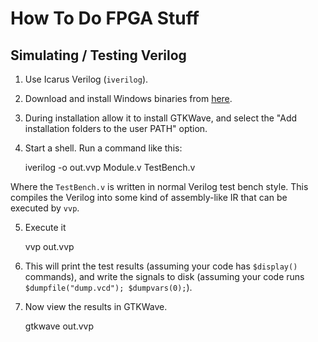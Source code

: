 # How To Do FPGA Stuff

## Simulating / Testing Verilog

1. Use Icarus Verilog (`iverilog`).
2. Download and install Windows binaries from [here](http://bleyer.org/icarus/).
3. During installation allow it to install GTKWave, and select the "Add installation folders to the user PATH" option.
4. Start a shell. Run a command like this:

    iverilog -o out.vvp Module.v TestBench.v

Where the `TestBench.v` is written in normal Verilog test bench style. This compiles the Verilog into some kind of assembly-like IR that can be executed by `vvp`.

5. Execute it

    vvp out.vvp

6. This will print the test results (assuming your code has `$display()` commands), and write the signals to disk (assuming your code runs `$dumpfile("dump.vcd"); $dumpvars(0);`).

7. Now view the results in GTKWave.

    gtkwave out.vvp